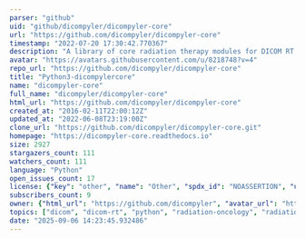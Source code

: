 ```yaml
---
parser: "github"
uid: "github/dicompyler/dicompyler-core"
url: "https://github.com/dicompyler/dicompyler-core"
timestamp: "2022-07-20 17:30:42.770367"
description: "A library of core radiation therapy modules for DICOM RT used by dicompyler"
avatar: "https://avatars.githubusercontent.com/u/8218748?v=4"
repo_url: "https://github.com/dicompyler/dicompyler-core"
title: "Python3-dicompylercore"
name: "dicompyler-core"
full_name: "dicompyler/dicompyler-core"
html_url: "https://github.com/dicompyler/dicompyler-core"
created_at: "2016-02-11T22:00:12Z"
updated_at: "2022-06-08T23:19:00Z"
clone_url: "https://github.com/dicompyler/dicompyler-core.git"
homepage: "https://dicompyler-core.readthedocs.io"
size: 2927
stargazers_count: 111
watchers_count: 111
language: "Python"
open_issues_count: 17
license: {"key": "other", "name": "Other", "spdx_id": "NOASSERTION", "url": null, "node_id": "MDc6TGljZW5zZTA="}
subscribers_count: 9
owner: {"html_url": "https://github.com/dicompyler", "avatar_url": "https://avatars.githubusercontent.com/u/8218748?v=4", "login": "dicompyler", "type": "Organization"}
topics: ["dicom", "dicom-rt", "python", "radiation-oncology", "radiation-physics", "dvh", "hacktoberfest"]
date: "2025-09-06 14:23:45.932486"
---
```

